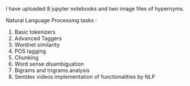 
I have uploaded 8 jupyter notebooks and two image files of hypernyms.    

Natural Language Processing tasks :   
1. Basic tokenizers  
2. Advanced Taggers   
3. Wordnet similarity   
4. POS tagging   
5. Chunking   
6. Word sense disambiguation   
7. Bigrams and trigrams analysis
8. Sentdex videos implementation of functionalities by NLP
